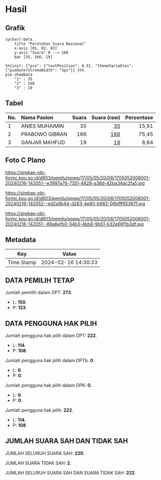 # Hasil

## Grafik

```mermaid
xychart-beta
    title "Perolehan Suara Nasional"
    x-axis [01, 02, 03]
    y-axis "Suara" 0 --> 166
    bar [35, 166, 19]
```

```mermaid
%%{init: {"pie": {"textPosition": 0.5}, "themeVariables": {"pieOuterStrokeWidth": "5px"}} }%%
pie showData
    "1" : 35
    "2" : 166
    "3" : 19
```

## Tabel

| No. | Nama Paslon    | Suara | Suara (raw) | Persentase |
|:--- |:-------------- | -----:| -----------:| ----------:|
| 1   | ANIES MUHAIMIN | 35    | [35][p-1]   | 15,91      |
| 2   | PRABOWO GIBRAN | 166   | [166][p-2]  | 75,45      |
| 3   | GANJAR MAHFUD  | 19    | [19][p-3]   | 8,64       |


[p-1]: https://github.com/gigit-pemilu/pemilu-2024/blob/main/pilpres/hitung-suara/sub/17-bengkulu/sub/05-seluma/sub/05-semidang-alas-maras/sub/2008-ketapang-baru/sub/001-tps/sub/paslon-1.txt
[p-2]: https://github.com/gigit-pemilu/pemilu-2024/blob/main/pilpres/hitung-suara/sub/17-bengkulu/sub/05-seluma/sub/05-semidang-alas-maras/sub/2008-ketapang-baru/sub/001-tps/sub/paslon-2.txt
[p-3]: https://github.com/gigit-pemilu/pemilu-2024/blob/main/pilpres/hitung-suara/sub/17-bengkulu/sub/05-seluma/sub/05-semidang-alas-maras/sub/2008-ketapang-baru/sub/001-tps/sub/paslon-3.txt

## Foto C Plano

https://sirekap-obj-formc.kpu.go.id/d603/pemilu/ppwp/17/05/05/20/08/1705052008001-20240216-142051--e3997a76-7351-4828-a38d-42ba34ac2fa5.jpg

https://sirekap-obj-formc.kpu.go.id/d603/pemilu/ppwp/17/05/05/20/08/1705052008001-20240216-142052--ed2a9b44-d283-4e80-b982-06bfff95367f.jpg

https://sirekap-obj-formc.kpu.go.id/d603/pemilu/ppwp/17/05/05/20/08/1705052008001-20240216-142051--89a6efb0-34b3-4bb8-9b51-b32e66f1b3df.jpg


## Metadata

| Key        | Value               |
| ---------- | ------------------- |
| Time Stamp | 2024-02-16 14:30:33 |


## DATA PEMILIH TETAP

Jumlah pemilih dalam DPT: **273**.
 * L: **150**.
 * P: **123**.

## DATA PENGGUNA HAK PILIH

Jumlah pengguna hak pilih dalam DPT: **222**.
 * L: **114**.
 * P: **108**.

Jumlah pengguna hak pilih dalam DPTb: **0**.
 * L: **0**.
 * P: **0**.

Jumlah pengguna hak pilih dalam DPK: **0**.
 * L: **0**.
 * P: **0**.

Jumlah pengguna hak pilih: **222**.
 * L: **114**.
 * P: **108**.

## JUMLAH SUARA SAH DAN TIDAK SAH

JUMLAH SELURUH SUARA SAH: **220**.

JUMLAH SUARA TIDAK SAH: **2**.

JUMLAH SELURUH SUARA SAH DAN SUARA TIDAK SAH: **222**.


